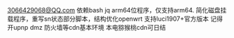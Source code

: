 3066429068@QQ.com
依赖bash jq
arm64位程序，仅支持arm64.
简化磁盘挂载程序，重写sn状态部分脚本，结构优化openwrt
支持luci1907+官方版本
记得开upnp dmz 防火墙等cdn基本环境
本电猕猴桃cdn可日结
